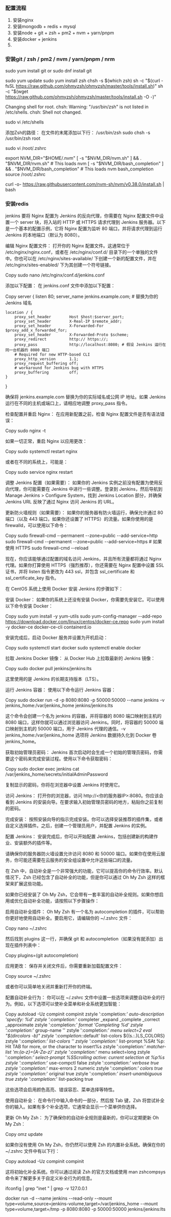 ### 配置流程
  1. 安装nginx
  2. 安装mongodb + redis + mysql
  6. 安装node + git + zsh + pm2 + nvm + yarn/pnpm 
  7. 安装docker + jenkins
  9. 




### 安装git / zsh  / pm2 / nvm / yarn/pnpm  / nrm

  sudo yum install git or sudo dnf install git

  sudo yum update
  sudo yum install zsh
  chsh -s $(which zsh)
  sh -c "$(curl -fsSL https://raw.github.com/ohmyzsh/ohmyzsh/master/tools/install.sh)"
  sh -c "$(wget https://raw.github.com/ohmyzsh/ohmyzsh/master/tools/install.sh -O -)"

  Changing shell for root.
  chsh: Warning: "/usr/bin/zsh" is not listed in /etc/shells.
  chsh: Shell not changed.

  sudo vi /etc/shells

  添加Zsh的路径：
  在文件的末尾添加以下行：
  /usr/bin/zsh
  sudo chsh -s /usr/bin/zsh root


  sudo vi /root/.zshrc

  export NVM_DIR="$HOME/.nvm"
  [ -s "$NVM_DIR/nvm.sh" ] && \. "$NVM_DIR/nvm.sh" # This loads nvm
  [ -s "$NVM_DIR/bash_completion" ] && \. "$NVM_DIR/bash_completion" # This loads nvm bash_completion
  source /root/.zshrc

curl -o- https://raw.githubusercontent.com/nvm-sh/nvm/v0.38.0/install.sh | bash


### 安装redis






jenkins 
要将 Nginx 配置为 Jenkins 的反向代理，你需要在 Nginx 配置文件中设置一个 server 块，将入站的 HTTP 或 HTTPS 请求代理到 Jenkins 服务器。以下是一个基本的配置示例，它将 Nginx 配置为监听 80 端口，并将请求代理到运行 Jenkins 的本地端口（默认为 8080）。

编辑 Nginx 配置文件：
打开你的 Nginx 配置文件。这通常位于 /etc/nginx/nginx.conf，或者在 /etc/nginx/conf.d/ 目录下的一个单独的文件中。你也可以在 /etc/nginx/sites-available/ 下创建一个新的配置文件，并在 /etc/nginx/sites-enabled/ 下为其创建一个符号链接。

Copy
sudo nano /etc/nginx/conf.d/jenkins.conf


添加以下配置：
在 jenkins.conf 文件中添加以下配置：

Copy
server {
    listen 80;
    server_name jenkins.example.com; # 替换为你的 Jenkins 域名

    location / {
        proxy_set_header        Host $host:$server_port;
        proxy_set_header        X-Real-IP $remote_addr;
        proxy_set_header        X-Forwarded-For $proxy_add_x_forwarded_for;
        proxy_set_header        X-Forwarded-Proto $scheme;
        proxy_redirect          http:// https://;
        proxy_pass              http://localhost:8080; # 假设 Jenkins 运行在同一台机器的 8080 端口
        # Required for new HTTP-based CLI
        proxy_http_version      1.1;
        proxy_request_buffering off;
        # workaround for Jenkins bug with HTTPS
        proxy_buffering         off;
    }
}


确保将 jenkins.example.com 替换为你的实际域名或公网 IP 地址。如果 Jenkins 运行在不同的主机或端口上，请相应地调整 proxy_pass 指令。

检查配置并重启 Nginx：
在应用新配置之前，检查 Nginx 配置文件是否有语法错误：

Copy
sudo nginx -t


如果一切正常，重启 Nginx 以应用更改：

Copy
sudo systemctl restart nginx


或者在不同的系统上，可能是：

Copy
sudo service nginx restart


调整 Jenkins 配置（如果需要）：
如果你的 Jenkins 实例之前没有配置为使用反向代理，你可能需要在 Jenkins 中进行一些调整。登录到 Jenkins，然后导航到 Manage Jenkins > Configure System，找到 Jenkins Location 部分，并确保 Jenkins URL 反映了通过 Nginx 访问 Jenkins 的 URL。

更新防火墙规则（如果需要）：
如果你的服务器有防火墙运行，确保允许通过 80 端口（以及 443 端口，如果你还设置了 HTTPS）的流量。如果你使用的是 firewalld，可以使用以下命令：

Copy
sudo firewall-cmd --permanent --zone=public --add-service=http
sudo firewall-cmd --permanent --zone=public --add-service=https # 如果使用 HTTPS
sudo firewall-cmd --reload


现在，你应该能够通过配置的域名访问 Jenkins，并且所有流量都将通过 Nginx 代理。如果你打算使用 HTTPS（强烈推荐），你还需要在 Nginx 配置中设置 SSL 证书，并将 listen 指令更改为 443 ssl，并包含 ssl_certificate 和 ssl_certificate_key 指令。


在 CentOS 系统上使用 Docker 安装 Jenkins 的步骤如下：

安装 Docker：
如果你的系统上还没有安装 Docker，你需要先安装它。可以使用以下命令安装 Docker：

Copy
sudo yum install -y yum-utils
sudo yum-config-manager --add-repo https://download.docker.com/linux/centos/docker-ce.repo
sudo yum install -y docker-ce docker-ce-cli containerd.io


安装完成后，启动 Docker 服务并设置为开机启动：

Copy
sudo systemctl start docker
sudo systemctl enable docker


拉取 Jenkins Docker 镜像：
从 Docker Hub 上拉取最新的 Jenkins 镜像：

Copy
sudo docker pull jenkins/jenkins:lts


这里使用的是 Jenkins 的长期支持版本（LTS）。

运行 Jenkins 容器：
使用以下命令运行 Jenkins 容器：

Copy
sudo docker run -d -p 8080:8080 -p 50000:50000 --name jenkins -v jenkins_home:/var/jenkins_home jenkins/jenkins:lts


这个命令会创建一个名为 jenkins 的容器，并将容器的 8080 端口映射到主机的 8080 端口，这样你就可以通过浏览器访问 Jenkins。同时，将容器的 50000 端口映射到主机的 50000 端口，用于 Jenkins 代理的通信。-v jenkins_home:/var/jenkins_home 选项将 Jenkins 数据持久化到 Docker 卷 jenkins_home。

获取初始管理员密码：
Jenkins 首次启动时会生成一个初始的管理员密码，你需要这个密码来完成安装过程。使用以下命令获取密码：

Copy
sudo docker exec jenkins cat /var/jenkins_home/secrets/initialAdminPassword


复制显示的密码，你将在浏览器中设置 Jenkins 时使用它。

访问 Jenkins：
打开你的浏览器，访问 http://<你的服务器IP>:8080。你应该会看到 Jenkins 的安装向导。在要求输入初始管理员密码的地方，粘贴你之前复制的密码。

完成安装：
按照安装向导的指示完成安装。你可以选择安装推荐的插件集，或者自定义选择插件。之后，创建一个管理员用户，并配置 Jenkins 的实例。

配置 Jenkins：
安装完成后，你可以开始配置 Jenkins，包括创建新的构建作业、安装额外的插件等。

请确保你的服务器防火墙设置允许访问 8080 和 50000 端口。如果你在使用云服务，你可能还需要在云服务的安全组设置中允许这些端口的流量。




在 Zsh 中，自动补全是一个非常强大的功能，它可以提高你的命令行效率。默认情况下，Zsh 已经包含了自动补全的功能，但是你可以通过 Oh My Zsh 这样的框架来扩展这些功能。

如果你已经安装了 Oh My Zsh，它会带有一套丰富的自动补全规则。如果你想启用或优化自动补全功能，请按照以下步骤操作：

启用自动补全插件：
Oh My Zsh 有一个名为 autocompletion 的插件，可以帮助你更好地使用自动补全。要启用它，请编辑你的 ~/.zshrc 文件：

Copy
nano ~/.zshrc


然后找到 plugins 这一行，并确保 git 和 autocompletion（如果没有就添加）出现在插件列表中：

Copy
plugins=(git autocompletion)


应用更改：
保存并关闭文件后，你需要重新加载配置文件：

Copy
source ~/.zshrc


或者你可以简单地关闭并重新打开你的终端。

配置自动补全行为：
你可以在 ~/.zshrc 文件中设置一些选项来调整自动补全的行为。例如，以下选项可以使补全菜单和补全系统更加智能：

Copy
autoload -Uz compinit
compinit
zstyle ':completion:*' auto-description 'specify: %d'
zstyle ':completion:*' completer _expand _complete _correct _approximate
zstyle ':completion:*' format 'Completing %d'
zstyle ':completion:*' group-name ''
zstyle ':completion:*' menu select=2
eval "$(dircolors -b)"
zstyle ':completion:*:default' list-colors ${(s.:.)LS_COLORS}
zstyle ':completion:*' list-colors ''
zstyle ':completion:*' list-prompt %SAt %p: Hit TAB for more, or the character to insert%s
zstyle ':completion:*' matcher-list 'm:{a-z}={A-Za-z}'
zstyle ':completion:*' menu select=long
zstyle ':completion:*' select-prompt %SScrolling active: current selection at %p%s
zstyle ':completion:*' use-compctl false
zstyle ':completion:*' verbose true
zstyle ':completion:*' max-errors 2 numeric
zstyle ':completion:*' colors true
zstyle ':completion:*' original true
zstyle ':completion:*' insert-unambiguous true
zstyle ':completion:*' list-packing true


这些选项会启用颜色高亮、错误容忍、菜单选择等特性。

使用自动补全：
在命令行中输入命令的一部分，然后按 Tab 键，Zsh 将尝试补全你的输入。如果有多个补全选项，它通常会显示一个菜单供你选择。

更新 Oh My Zsh：
为了确保你的自动补全规则是最新的，你可以定期更新 Oh My Zsh：

Copy
omz update


如果你没有使用 Oh My Zsh，你仍然可以使用 Zsh 的内置补全系统。确保在你的 ~/.zshrc 文件中有以下行：

Copy
autoload -Uz compinit
compinit


这将初始化补全系统。你可以通过阅读 Zsh 的官方文档或使用 man zshcompsys 命令来了解更多关于自定义补全行为的信息。


ifconfig | grep "inet " | grep -v 127.0.0.1



docker run -d --name jenkins --read-only --mount type=volume,source=jenkins-volume,target=/var/jenkins_home --mount type=volume,target=/tmp -p 8080:8080 -p 50000:50000 jenkins/jenkins:lts
